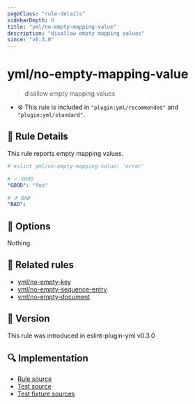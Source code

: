 ```yaml
---
pageClass: "rule-details"
sidebarDepth: 0
title: "yml/no-empty-mapping-value"
description: "disallow empty mapping values"
since: "v0.3.0"
---
```


# yml/no-empty-mapping-value

> disallow empty mapping values

- :gear: This rule is included in `"plugin:yml/recommended"` and `"plugin:yml/standard"`.

## :book: Rule Details

This rule reports empty mapping values.

<eslint-code-block>

<!-- eslint-skip -->

```yaml
# eslint yml/no-empty-mapping-value: 'error'

# ✓ GOOD
"GOOD": "foo"

# ✗ BAD
"BAD": 
```

</eslint-code-block>

## :wrench: Options

Nothing.

## :couple: Related rules

- [yml/no-empty-key]
- [yml/no-empty-sequence-entry]
- [yml/no-empty-document]

[yml/no-empty-key]: ./no-empty-key.md
[yml/no-empty-sequence-entry]: ./no-empty-sequence-entry.md
[yml/no-empty-document]: ./no-empty-document.md

## :rocket: Version

This rule was introduced in eslint-plugin-yml v0.3.0

## :mag: Implementation

- [Rule source](https://github.com/ota-meshi/eslint-plugin-yml/blob/master/src/rules/no-empty-mapping-value.ts)
- [Test source](https://github.com/ota-meshi/eslint-plugin-yml/blob/master/tests/src/rules/no-empty-mapping-value.ts)
- [Test fixture sources](https://github.com/ota-meshi/eslint-plugin-yml/tree/master/tests/fixtures/rules/no-empty-mapping-value)
